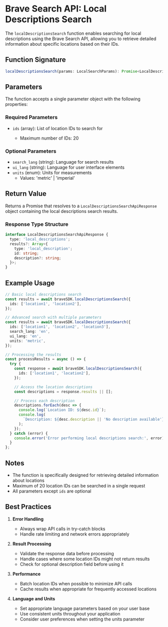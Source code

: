 # Brave Search API: Local Descriptions Search

The `localDescriptionsSearch` function enables searching for local descriptions using the Brave Search API, allowing you to retrieve detailed information about specific locations based on their IDs.

## Function Signature

```typescript
localDescriptionsSearch(params: LocalSearchParams): Promise<LocalDescriptionsSearchApiResponse>
```

## Parameters

The function accepts a single parameter object with the following properties:

### Required Parameters

- `ids` (array<string>): List of location IDs to search for
  - Maximum number of IDs: 20

### Optional Parameters

- `search_lang` (string): Language for search results
- `ui_lang` (string): Language for user interface elements
- `units` (enum): Units for measurements
  - Values: 'metric' | 'imperial'

## Return Value

Returns a Promise that resolves to a `LocalDescriptionsSearchApiResponse` object containing the local descriptions search results.

### Response Type Structure

```typescript
interface LocalDescriptionsSearchApiResponse {
  type: 'local_descriptions';
  results?: Array<{
    type: 'local_description';
    id: string;
    description?: string;
  }>;
}
```

## Example Usage

```typescript
// Basic local descriptions search
const results = await braveSDK.localDescriptionsSearch({
  ids: ['location1', 'location2'],
});

// Advanced search with multiple parameters
const results = await braveSDK.localDescriptionsSearch({
  ids: ['location1', 'location2', 'location3'],
  search_lang: 'en',
  ui_lang: 'en',
  units: 'metric',
});

// Processing the results
const processResults = async () => {
  try {
    const response = await braveSDK.localDescriptionsSearch({
      ids: ['location1', 'location2'],
    });

    // Access the location descriptions
    const descriptions = response.results || [];

    // Process each description
    descriptions.forEach(desc => {
      console.log(`Location ID: ${desc.id}`);
      console.log(
        `Description: ${desc.description || 'No description available'}`,
      );
    });
  } catch (error) {
    console.error('Error performing local descriptions search:', error);
  }
};
```

## Notes

- The function is specifically designed for retrieving detailed information about locations
- Maximum of 20 location IDs can be searched in a single request
- All parameters except `ids` are optional

## Best Practices

1. **Error Handling**

   - Always wrap API calls in try-catch blocks
   - Handle rate limiting and network errors appropriately

2. **Result Processing**

   - Validate the response data before processing
   - Handle cases where some location IDs might not return results
   - Check for optional description field before using it

3. **Performance**

   - Batch location IDs when possible to minimize API calls
   - Cache results when appropriate for frequently accessed locations

4. **Language and Units**
   - Set appropriate language parameters based on your user base
   - Use consistent units throughout your application
   - Consider user preferences when setting the units parameter
